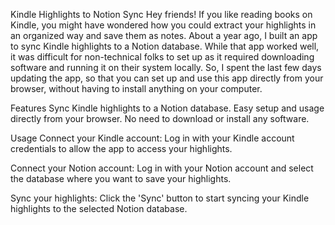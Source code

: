 Kindle Highlights to Notion Sync
Hey friends! If you like reading books on Kindle, you might have wondered how you could extract your highlights in an organized way and save them as notes. About a year ago, I built an app to sync Kindle highlights to a Notion database. While that app worked well, it was difficult for non-technical folks to set up as it required downloading software and running it on their system locally. So, I spent the last few days updating the app, so that you can set up and use this app directly from your browser, without having to install anything on your computer.

Features
Sync Kindle highlights to a Notion database.
Easy setup and usage directly from your browser.
No need to download or install any software.

Usage
Connect your Kindle account:
Log in with your Kindle account credentials to allow the app to access your highlights.

Connect your Notion account:
Log in with your Notion account and select the database where you want to save your highlights.

Sync your highlights:
Click the 'Sync' button to start syncing your Kindle highlights to the selected Notion database.
